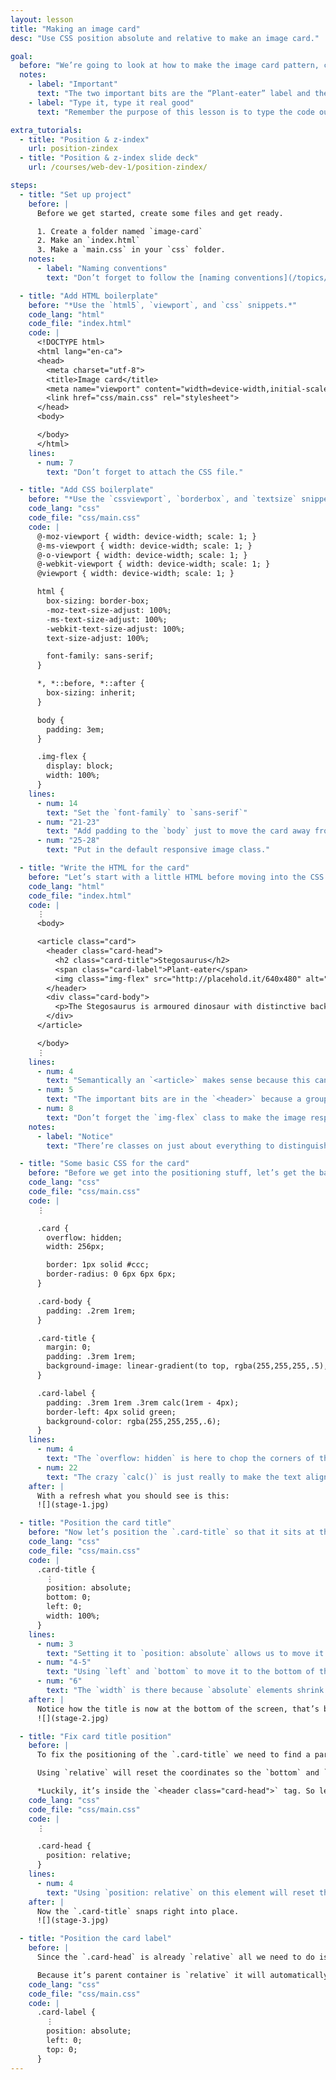 ```yaml
---
layout: lesson
title: "Making an image card"
desc: "Use CSS position absolute and relative to make an image card."

goal:
  before: "We’re going to look at how to make the image card pattern, concentrating on position absolute and relative."
  notes:
    - label: "Important"
      text: "The two important bits are the “Plant-eater” label and the “Stegosaurus” heading and how they’re on top of the image."
    - label: "Type it, type it real good"
      text: "Remember the purpose of this lesson is to type the code out yourself—build up that muscle memory in your fingers!"

extra_tutorials:
  - title: "Position & z-index"
    url: position-zindex
  - title: "Position & z-index slide deck"
    url: /courses/web-dev-1/position-zindex/

steps:
  - title: "Set up project"
    before: |
      Before we get started, create some files and get ready.

      1. Create a folder named `image-card`
      2. Make an `index.html`
      3. Make a `main.css` in your `css` folder.
    notes:
      - label: "Naming conventions"
        text: "Don’t forget to follow the [naming conventions](/topics/naming-paths-cheat-sheet/#naming-conventions)."

  - title: "Add HTML boilerplate"
    before: "*Use the `html5`, `viewport`, and `css` snippets.*"
    code_lang: "html"
    code_file: "index.html"
    code: |
      <!DOCTYPE html>
      <html lang="en-ca">
      <head>
        <meta charset="utf-8">
        <title>Image card</title>
        <meta name="viewport" content="width=device-width,initial-scale=1">
        <link href="css/main.css" rel="stylesheet">
      </head>
      <body>

      </body>
      </html>
    lines:
      - num: 7
        text: "Don’t forget to attach the CSS file."

  - title: "Add CSS boilerplate"
    before: "*Use the `cssviewport`, `borderbox`, and `textsize` snippets.*"
    code_lang: "css"
    code_file: "css/main.css"
    code: |
      @-moz-viewport { width: device-width; scale: 1; }
      @-ms-viewport { width: device-width; scale: 1; }
      @-o-viewport { width: device-width; scale: 1; }
      @-webkit-viewport { width: device-width; scale: 1; }
      @viewport { width: device-width; scale: 1; }

      html {
        box-sizing: border-box;
        -moz-text-size-adjust: 100%;
        -ms-text-size-adjust: 100%;
        -webkit-text-size-adjust: 100%;
        text-size-adjust: 100%;

        font-family: sans-serif;
      }

      *, *::before, *::after {
        box-sizing: inherit;
      }

      body {
        padding: 3em;
      }

      .img-flex {
        display: block;
        width: 100%;
      }
    lines:
      - num: 14
        text: "Set the `font-family` to `sans-serif`"
      - num: "21-23"
        text: "Add padding to the `body` just to move the card away from the edge."
      - num: "25-28"
        text: "Put in the default responsive image class."

  - title: "Write the HTML for the card"
    before: "Let’s start with a little HTML before moving into the CSS guts."
    code_lang: "html"
    code_file: "index.html"
    code: |
      ⋮
      <body>

      <article class="card">
        <header class="card-head">
          <h2 class="card-title">Stegosaurus</h2>
          <span class="card-label">Plant-eater</span>
          <img class="img-flex" src="http://placehold.it/640x480" alt="">
        </header>
        <div class="card-body">
          <p>The Stegosaurus is armoured dinosaur with distinctive back plates and tail spikes.</p>
        </div>
      </article>

      </body>
      ⋮
    lines:
      - num: 4
        text: "Semantically an `<article>` makes sense because this can stand by itself."
      - num: 5
        text: "The important bits are in the `<header>` because a group will be needed for CSS later."
      - num: 8
        text: "Don’t forget the `img-flex` class to make the image responsive."
    notes:
      - label: "Notice"
        text: "There’re classes on just about everything to distinguish them from other elements in our page."

  - title: "Some basic CSS for the card"
    before: "Before we get into the positioning stuff, let’s get the basic card look done."
    code_lang: "css"
    code_file: "css/main.css"
    code: |
      ⋮

      .card {
        overflow: hidden;
        width: 256px;

        border: 1px solid #ccc;
        border-radius: 0 6px 6px 6px;
      }

      .card-body {
        padding: .2rem 1rem;
      }

      .card-title {
        margin: 0;
        padding: .3rem 1rem;
        background-image: linear-gradient(to top, rgba(255,255,255,.5), rgba(255,255,255,0));
      }

      .card-label {
        padding: .3rem 1rem .3rem calc(1rem - 4px);
        border-left: 4px solid green;
        background-color: rgba(255,255,255,.6);
      }
    lines:
      - num: 4
        text: "The `overflow: hidden` is here to chop the corners of the image off."
      - num: 22
        text: "The crazy `calc()` is just really to make the text align properly when it also has a border."
    after: |
      With a refresh what you should see is this:
      ![](stage-1.jpg)

  - title: "Position the card title"
    before: "Now let’s position the `.card-title` so that it sits at the bottom of the image."
    code_lang: "css"
    code_file: "css/main.css"
    code: |
      .card-title {
        ⋮
        position: absolute;
        bottom: 0;
        left: 0;
        width: 100%;
      }
    lines:
      - num: 3
        text: "Setting it to `position: absolute` allows us to move it around using coordinates."
      - num: "4-5"
        text: "Using `left` and `bottom` to move it to the bottom of the image."
      - num: "6"
        text: "The `width` is there because `absolute` elements shrink to be as small as possible."
    after: |
      Notice how the title is now at the bottom of the screen, that’s because the coordinates for `absolute` default to position against `<body>`
      ![](stage-2.jpg)

  - title: "Fix card title position"
    before: |
      To fix the positioning of the `.card-title` we need to find a parent element that we can set `position: relative`

      Using `relative` will reset the coordinates so the `bottom` and `left` position against the parent container instead.

      *Luckily, it’s inside the `<header class="card-head">` tag. So let’s target that!*
    code_lang: "css"
    code_file: "css/main.css"
    code: |
      ⋮

      .card-head {
        position: relative;
      }
    lines:
      - num: 4
        text: "Using `position: relative` on this element will reset the coordinate system for all `absolute` children."
    after: |
      Now the `.card-title` snaps right into place.
      ![](stage-3.jpg)

  - title: "Position the card label"
    before: |
      Since the `.card-head` is already `relative` all we need to do is just put `absolute` and coordinates onto `.card-label`

      Because it’s parent container is `relative` it will automatically position itself against that box.
    code_lang: "css"
    code_file: "css/main.css"
    code: |
      .card-label {
        ⋮
        position: absolute;
        left: 0;
        top: 0;
      }
---
```

